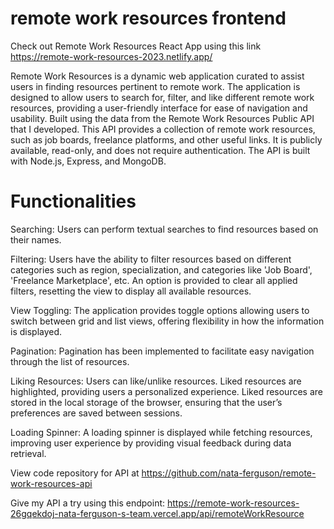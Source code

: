 # remote work resources frontend

Check out Remote Work Resources React App using this link https://remote-work-resources-2023.netlify.app/

Remote Work Resources is a dynamic web application curated to assist users in finding resources pertinent to remote work. The application is designed to allow users to search for, filter, and like different remote work resources, providing a user-friendly interface for ease of navigation and usability. Built using the data from the Remote Work Resources Public API that I developed. This API provides a collection of remote work resources, such as job boards, freelance platforms, and other useful links. It is publicly available, read-only, and does not require authentication. The API is built with Node.js, Express, and MongoDB.

# Functionalities

Searching: Users can perform textual searches to find resources based on their names.

Filtering: Users have the ability to filter resources based on different categories such as region, specialization, and categories like 'Job Board', 'Freelance Marketplace', etc. An option is provided to clear all applied filters, resetting the view to display all available resources.

View Toggling: The application provides toggle options allowing users to switch between grid and list views, offering flexibility in how the information is displayed.

Pagination: Pagination has been implemented to facilitate easy navigation through the list of resources.

Liking Resources: Users can like/unlike resources. Liked resources are highlighted, providing users a personalized experience. Liked resources are stored in the local storage of the browser, ensuring that the user’s preferences are saved between sessions.

Loading Spinner: A loading spinner is displayed while fetching resources, improving user experience by providing visual feedback during data retrieval.

View code repository for API at https://github.com/nata-ferguson/remote-work-resources-api

Give my API a try using this endpoint: https://remote-work-resources-26gqekdoj-nata-ferguson-s-team.vercel.app/api/remoteWorkResource
